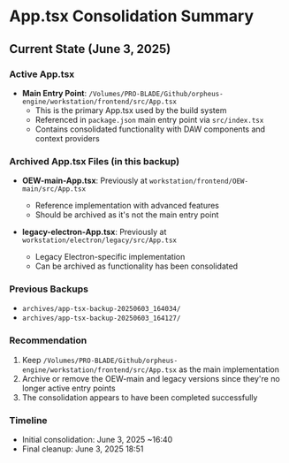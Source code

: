 # App.tsx Consolidation Summary

## Current State (June 3, 2025)

### Active App.tsx
- **Main Entry Point**: `/Volumes/PRO-BLADE/Github/orpheus-engine/workstation/frontend/src/App.tsx`
  - This is the primary App.tsx used by the build system
  - Referenced in `package.json` main entry point via `src/index.tsx`
  - Contains consolidated functionality with DAW components and context providers

### Archived App.tsx Files (in this backup)
- **OEW-main-App.tsx**: Previously at `workstation/frontend/OEW-main/src/App.tsx`
  - Reference implementation with advanced features
  - Should be archived as it's not the main entry point
  
- **legacy-electron-App.tsx**: Previously at `workstation/electron/legacy/src/App.tsx`
  - Legacy Electron-specific implementation
  - Can be archived as functionality has been consolidated

### Previous Backups
- `archives/app-tsx-backup-20250603_164034/`
- `archives/app-tsx-backup-20250603_164127/`

### Recommendation
1. Keep `/Volumes/PRO-BLADE/Github/orpheus-engine/workstation/frontend/src/App.tsx` as the main implementation
2. Archive or remove the OEW-main and legacy versions since they're no longer active entry points
3. The consolidation appears to have been completed successfully

### Timeline
- Initial consolidation: June 3, 2025 ~16:40
- Final cleanup: June 3, 2025 18:51
